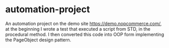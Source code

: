 # automation-project
An automation project on the demo site https://demo.nopcommerce.com/, at the beginning I wrote a test that executed a script from STD, in the procedural method. I then converted this code into OOP form implementing the PageObject design pattern.

